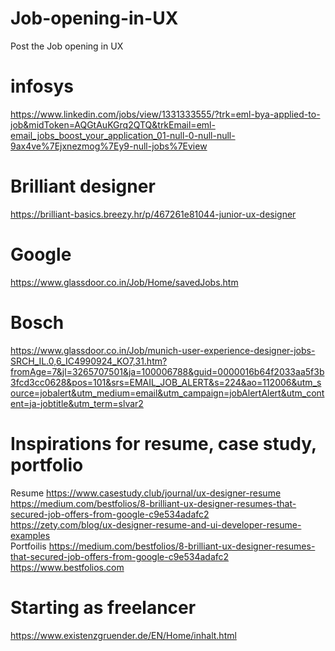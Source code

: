 # Job-opening-in-UX
Post the Job opening in UX  
# infosys
https://www.linkedin.com/jobs/view/1331333555/?trk=eml-bya-applied-to-job&midToken=AQGtAuKGrq2QTQ&trkEmail=eml-email_jobs_boost_your_application_01-null-0-null-null-9ax4ve%7Ejxnezmog%7Ey9-null-jobs%7Eview  

# Brilliant designer  
https://brilliant-basics.breezy.hr/p/467261e81044-junior-ux-designer  
# Google  
https://www.glassdoor.co.in/Job/Home/savedJobs.htm  
# Bosch 
https://www.glassdoor.co.in/Job/munich-user-experience-designer-jobs-SRCH_IL.0,6_IC4990924_KO7,31.htm?fromAge=7&jl=3265707501&ja=100006788&guid=0000016b64f2033aa5f3b3fcd3cc0628&pos=101&srs=EMAIL_JOB_ALERT&s=224&ao=112006&utm_source=jobalert&utm_medium=email&utm_campaign=jobAlertAlert&utm_content=ja-jobtitle&utm_term=slvar2  

# Inspirations for resume, case study, portfolio  

Resume  https://www.casestudy.club/journal/ux-designer-resume    
https://medium.com/bestfolios/8-brilliant-ux-designer-resumes-that-secured-job-offers-from-google-c9e534adafc2  
https://zety.com/blog/ux-designer-resume-and-ui-developer-resume-examples  
 Portfoilis  https://medium.com/bestfolios/8-brilliant-ux-designer-resumes-that-secured-job-offers-from-google-c9e534adafc2  
 https://www.bestfolios.com  
 
 # Starting as freelancer
https://www.existenzgruender.de/EN/Home/inhalt.html
